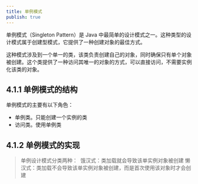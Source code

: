 ```yaml
---
title: 单例模式
publish: true
---
```


单例模式（Singleton Pattern）是 Java 中最简单的设计模式之一。这种类型的设计模式属于创建型模式，它提供了一种创建对象的最佳方式。

这种模式涉及到一个单一的类，该类负责创建自己的对象，同时确保只有单个对象被创建。这个类提供了一种访问其唯一的对象的方式，可以直接访问，不需要实例化该类的对象。

## 4.1.1 单例模式的结构

单例模式的主要有以下角色：

- 单例类。只能创建一个实例的类
- 访问类。使用单例类

## 4.1.2 单例模式的实现

> 单例设计模式分类两种：
> ​	饿汉式：类加载就会导致该单实例对象被创建
> ​	懒汉式：类加载不会导致该单实例对象被创建，而是首次使用该对象时才会创建
